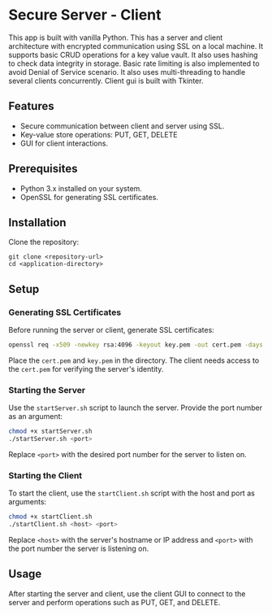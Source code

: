 # Secure Server - Client 

This app is built with vanilla Python. This has a server and client architecture with encrypted communication using SSL on a local machine. It supports basic CRUD operations for a key value vault. It also uses hashing to check data integrity in storage. Basic rate limiting is also implemented to avoid Denial of Service scenario. It also uses multi-threading to handle several clients concurrently. Client gui is built with Tkinter.

## Features

- Secure communication between client and server using SSL.
- Key-value store operations: PUT, GET, DELETE
- GUI for client interactions.

## Prerequisites

- Python 3.x installed on your system.
- OpenSSL for generating SSL certificates.

## Installation

Clone the repository: 

```
git clone <repository-url>
cd <application-directory>
```

## Setup

### Generating SSL Certificates

Before running the server or client, generate SSL certificates:

```bash
openssl req -x509 -newkey rsa:4096 -keyout key.pem -out cert.pem -days 365 -nodes
```

Place the `cert.pem` and `key.pem` in the directory. The client needs access to the `cert.pem` for verifying the server's identity.

### Starting the Server

Use the `startServer.sh` script to launch the server. Provide the port number as an argument:

```bash
chmod +x startServer.sh
./startServer.sh <port>
```

Replace `<port>` with the desired port number for the server to listen on.

### Starting the Client

To start the client, use the `startClient.sh` script with the host and port as arguments:

```bash
chmod +x startClient.sh
./startClient.sh <host> <port>
```

Replace `<host>` with the server's hostname or IP address and `<port>` with the port number the server is listening on.

## Usage

After starting the server and client, use the client GUI to connect to the server and perform operations such as PUT, GET, and DELETE.
